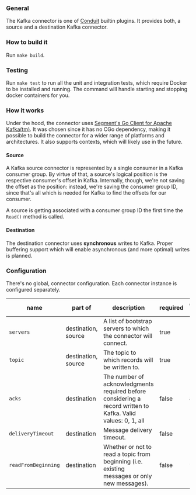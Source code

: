 ### General
The Kafka connector is one of [Conduit](https://github.com/ConduitIO/conduit) builtin plugins.
It provides both, a source and a destination Kafka connector.

### How to build it
Run `make build`.

### Testing
Run `make test` to run all the unit and integration tests, which require Docker to be installed
and running. The command will handle starting and stopping docker containers for you.

### How it works
Under the hood, the connector uses [Segment's Go Client for Apache Kafka(tm)](https://github.com/segmentio/kafka-go). It was 
chosen since it has no CGo dependency, making it possible to build the connector for a wider range of platforms and architectures.
It also supports contexts, which will likely use in the future.

#### Source
A Kafka source connector is represented by a single consumer in a Kafka consumer group. By virtue of that, a source's 
logical position is the respective consumer's offset in Kafka. Internally, though, we're not saving the offset as the 
position: instead, we're saving the consumer group ID, since that's all which is needed for Kafka to find the offsets for
our consumer.

A source is getting associated with a consumer group ID the first time the `Read()` method is called.

#### Destination
The destination connector uses **synchronous** writes to Kafka. Proper buffering support which will enable asynchronous 
(and more optimal) writes is planned.

### Configuration
There's no global, connector configuration. Each connector instance is configured separately. 

| name               | part of            | description                                                                                                  | required | default value |
|--------------------|--------------------|--------------------------------------------------------------------------------------------------------------|----------|---------------|
|`servers`           |destination, source |A list of bootstrap servers to which the connector will connect.                                              |true      |               |
|`topic`             |destination, source |The topic to which records will be written to.                                                                |true      |               |
|`acks`              |destination         |The number of acknowledgments required before considering a record written to Kafka. Valid values: 0, 1, all  |false     |`all`          |
|`deliveryTimeout`   |destination         |Message delivery timeout.                                                                                     |false     |`10s`          |
|`readFromBeginning` |destination         |Whether or not to read a topic from beginning (i.e. existing messages or only new messages).                  |false     |`false`        |
